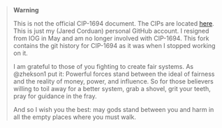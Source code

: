 > **Warning**
>
> This is not the official CIP-1694 document.
> The CIPs are located [here](https://github.com/cardano-foundation/CIPs).
> This is just my (Jared Corduan) personal GitHub account.
> I resigned from IOG in May and am no longer involved with CIP-1694.
> This fork contains the git history for CIP-1694 as it was when I stopped working on it.
>
> I am grateful to those of you fighting to create fair systems.
> As @zhekson1 put it:
> Powerful forces stand between the ideal of fairness and the reality of money, power, and influence.
> So for those believers willing to toil away for a better system,
> grab a shovel, grit your teeth, pray for guidance in the fray.
>
> And so I wish you the best:
> may gods stand between you and harm in all the empty places where you must walk.
